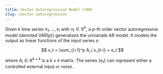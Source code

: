 ```yaml
---
title: Vector Autoregressive Model (VAR)
slug: /vector-autoregressive
---
```


Given $k$ time series $x_1, \ldots, x_t$ with $x_t \in \mathbb{R}^k$, a $p$-th order vector autoregressive model (denoted VAR($p$)) generalizes the univariate AR model. It models the output as linear functions of the input series $x$:

$$
x_t = \sum_{i=1}^p A_i x_{t-i} + e_t
$$

where $A_i \in \mathbb{R}^{k{\times}k}$ is a $k{\times}k$ matrix. The series $\{e_t\}$ can represent either a controlled external input or noise.
